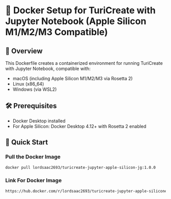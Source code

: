 # 🐳 Docker Setup for TuriCreate with Jupyter Notebook (Apple Silicon M1/M2/M3 Compatible)

## 📝 Overview
This Dockerfile creates a containerized environment for running TuriCreate with Jupyter Notebook, compatible with:
- macOS (including Apple Silicon M1/M2/M3 via Rosetta 2)
- Linux (x86_64)
- Windows (via WSL2)

## 🛠 Prerequisites
- Docker Desktop installed
- For Apple Silicon: Docker Desktop 4.12+ with Rosetta 2 enabled

## 🚀 Quick Start

### Pull the Docker Image
```bash
docker pull lordsaac2693/turicreate-jupyter-apple-silicon-jg:1.0.0
```
### Link For Docker Image
```bash
https://hub.docker.com/r/lordsaac2693/turicreate-jupyter-apple-silicone-jg/tags
```
